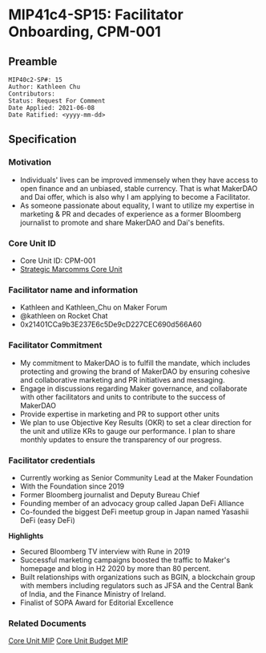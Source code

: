 # MIP41c4-SP15: Facilitator Onboarding, CPM-001

## Preamble

```
MIP40c2-SP#: 15
Author: Kathleen Chu
Contributors:  
Status: Request For Comment
Date Applied: 2021-06-08
Date Ratified: <yyyy-mm-dd>
```

## Specification

### Motivation

* Individuals' lives can be improved immensely when they have access to open finance and an unbiased, stable currency. That is what MakerDAO and Dai offer, which is also why I am applying to become a Facilitator.  
* As someone passionate about equality, I want to utilize my expertise in marketing & PR and decades of experience as a former Bloomberg journalist to promote and share MakerDAO and Dai's benefits.  

### Core Unit ID

* Core Unit ID: CPM-001
* [Strategic Marcomms Core Unit](https://forum.makerdao.com/t/mip39c2-spx-add-strategic-marcomms-core-unit/8617) 

### Facilitator name and information

* Kathleen and Kathleen_Chu on Maker Forum
* @kathleen on Rocket Chat
* 0x21401CCa9b3E237E6c5De9cD227CEC690d566A60

### Facilitator Commitment

* My commitment to MakerDAO is to fulfill the mandate, which includes protecting and growing the brand of MakerDAO by ensuring cohesive and collaborative marketing and PR initiatives and messaging.
* Engage in discussions regarding Maker governance, and collaborate with other facilitators and units to contribute to the success of MakerDAO
* Provide expertise in marketing and PR to support other units
* We plan to use Objective Key Results (OKR) to set a clear direction for the unit and utilize KRs to gauge our performance. I plan to share monthly updates to ensure the transparency of our progress.

### Facilitator credentials

* Currently working as Senior Community Lead at the Maker Foundation
* With the Foundation since 2019
* Former Bloomberg journalist and Deputy Bureau Chief
* Founding member of an advocacy group called Japan DeFi Alliance
* Co-founded the biggest DeFi meetup group in Japan named Yasashii DeFi (easy DeFi)

**Highlights**

* Secured Bloomberg TV interview with Rune in 2019
* Successful marketing campaigns boosted the traffic to Maker's homepage and blog in H2 2020 by more than 80 percent.
* Built relationships with organizations such as BGIN, a blockchain group with members including regulators such as JFSA and the Central Bank of India, and the Finance Ministry of Ireland.
* Finalist of SOPA Award for Editorial Excellence

### Related Documents
[Core Unit MIP](https://forum.makerdao.com/t/mip39c2-spx-add-strategic-marcomms-core-unit/8617)
[Core Unit Budget MIP](https://forum.makerdao.com/t/mip40c2-spx-add-core-unit-budget-cpm-001/8618)

